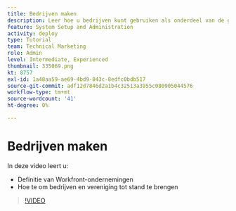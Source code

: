 ```yaml
---
title: Bedrijven maken
description: Leer hoe u bedrijven kunt gebruiken als onderdeel van de gebruikersorganisatie en de structuur voor objectmachtigingen. Creëer vervolgens bedrijven voor uw organisatie.
feature: System Setup and Administration
activity: deploy
type: Tutorial
team: Technical Marketing
role: Admin
level: Intermediate, Experienced
thumbnail: 335069.png
kt: 8757
exl-id: 1a48aa59-ae69-4bd9-843c-8edfc0bdb517
source-git-commit: adf12d7846d2a1b4c32513a3955c080905044576
workflow-type: tm+mt
source-wordcount: '41'
ht-degree: 0%

---
```


# Bedrijven maken

In deze video leert u:

* Definitie van Workfront-ondernemingen
* Hoe te om bedrijven en vereniging tot stand te brengen

>[!VIDEO](https://video.tv.adobe.com/v/335069/?quality=12)
